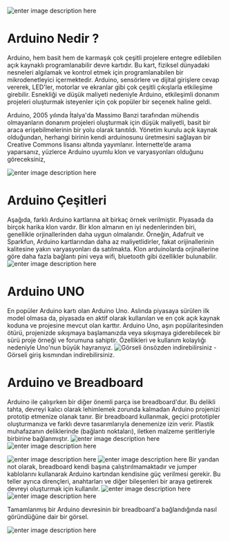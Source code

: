 

![enter image description here](https://i1.wp.com/www.makerspaces.com/wp-content/uploads/2017/01/arduino-uno-board-tutorial-beginners2.jpg?resize=800,618&ssl=1)
# Arduino Nedir ?
Arduino, hem basit hem de karmaşık çok çeşitli projelere entegre edilebilen açık kaynaklı programlanabilir devre kartıdır. Bu kart, fiziksel dünyadaki nesneleri algılamak ve kontrol etmek için programlanabilen bir mikrodenetleyici içermektedir. Arduino, sensörlere ve dijital girişlere cevap vererek, LED'ler, motorlar ve ekranlar gibi çok çeşitli çıkışlarla etkileşime girebilir. Esnekliği ve düşük maliyeti nedeniyle Arduino, etkileşimli donanım projeleri oluşturmak isteyenler için çok popüler bir seçenek haline geldi.

Arduino, 2005 yılında İtalya'da Massimo Banzi tarafından mühendis olmayanların donanım projeleri oluşturmak için düşük maliyetli, basit bir araca erişebilmelerinin bir yolu olarak tanıtıldı. Yönetim kurulu açık kaynak olduğundan, herhangi birinin kendi arduinosunu üretmesini sağlayan bir Creative Commons lisansı altında yayımlanır. İnternette’de arama yaparsanız, yüzlerce Arduino uyumlu klon ve varyasyonları olduğunu göreceksiniz, 

![enter image description here](https://i0.wp.com/www.makerspaces.com/wp-content/uploads/2017/02/arduino-uno-front-and-back.jpg?resize=800,486&ssl=1)

# Arduino Çeşitleri
Aşağıda, farklı Arduino kartlarına ait birkaç örnek verilmiştir. Piyasada da birçok harika klon vardır. Bir klon almanın en iyi nedenlerinden biri, genellikle orjinallerinden daha  uygun olmalarıdır. Örneğin, Adafruit ve Sparkfun, Arduino kartlarından daha az maliyetlidirler, fakat orijinallerinin kalitesine yakın varyasyonları da satılmakta. Klon arduinolarda orjinallerine göre daha fazla bağlantı pini veya wifi, bluetooth gibi özellikler bulunabilir.
![enter image description here](https://3.bp.blogspot.com/-5s-P47y1uAc/WtRLNYCO0QI/AAAAAAAAAx0/4_s7li29oc0JEGl9eSjDVgFZUVCrcMotACPcBGAYYCw/s1600/Tipe-Arduino.jpg)
# Arduino UNO
En popüler Arduino kartı olan Arduino Uno. Aslında piyasaya sürülen ilk model olmasa da, piyasada en aktif olarak kullanılan ve en çok açık kaynak koduna ve projesine mevcut olan karttır. Arduino Uno, aşırı popülaritesinden ötürü, projenizde sıkışmaya başlamanızda veya sıkışmaya giderebilecek bir sürü proje örneği ve forumuna sahiptir. Özellikleri ve kullanım kolaylığı nedeniyle Uno'nun büyük hayranıyız.
![Görseli önsözden indirebilirsiniz](https://i.pinimg.com/originals/b8/43/e3/b843e3d65cb1f0a5d28676d38f9ebcad.png)
-Görseli giriş kısmından indirebilirsiniz.

# Arduino ve Breadboard
Arduino ile çalışırken bir diğer önemli parça ise breadboard'dur. Bu delikli tahta, devreyi kalıcı olarak lehimlemek zorunda kalmadan Arduino projenizi prototip etmenize olanak tanır. Bir breadboard kullanmak, geçici prototipler oluşturmanıza ve farklı devre tasarımlarıyla denemenize izin verir. Plastik muhafazanın deliklerinde (bağlantı noktaları), iletken malzeme şeritleriyle birbirine bağlanmıştır.
![enter image description here](https://www.elobilgi.com/wp-content/uploads/2017/10/bread-borad.png)
![enter image description here](http://www.elobilgi.com/wp-content/uploads/2017/10/board-baglantilari.gif)

![enter image description here](https://www.elobilgi.com/wp-content/uploads/2017/10/breadboard-arkasi-290x289.jpg)
![enter image description here](https://www.elobilgi.com/wp-content/uploads/2017/10/breadboard-led.png)
Bir yandan not olarak, breadboard kendi başına çalıştırılmamaktadır ve jumper kablolarını kullanarak Arduino kartından kendisine güç verilmesi gerekir. Bu teller ayrıca dirençleri, anahtarları ve diğer bileşenleri bir araya getirerek devreyi oluşturmak için kullanılır.
![enter image description here](https://i2.wp.com/www.makerspaces.com/wp-content/uploads/2017/02/jumper-wires-for-arduino-uno-projects.jpg?resize=800,485&ssl=1)
![enter image description here](http://www.elobilgi.com/wp-content/uploads/2017/10/breadboard-elememanlar-takili.jpg)

Tamamlanmış bir Arduino devresinin bir breadboard'a bağlandığında nasıl göründüğüne dair bir görsel.

![enter image description here](https://i1.wp.com/www.makerspaces.com/wp-content/uploads/2017/02/arduino-uno-breadboard-switch.jpg?resize=800,550&ssl=1)
